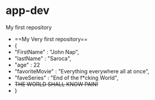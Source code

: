 # app-dev
My first repository
+ ==My Very first repository==
+ {
+ "FirstName" : "John Nap",
+ "lastName" :  "Saroca",
+ "age" : 22
+ "favoriteMovie" : "Everything everywhere all at once",
+ "faveSeries" : "End of the f*cking World",
+ ~~THE WORLD SHALL KNOW PAIN!~~
+ }
